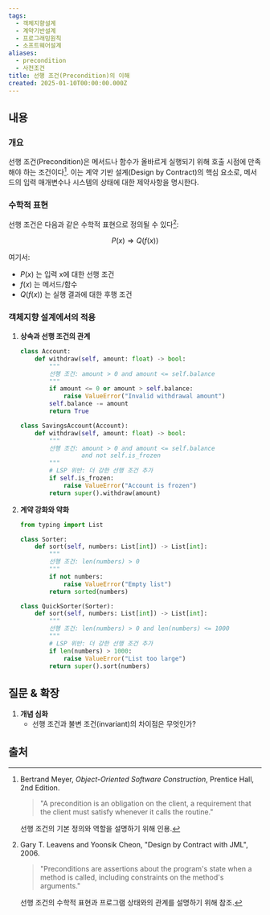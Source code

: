 ```yaml
---
tags:
  - 객체지향설계
  - 계약기반설계
  - 프로그래밍원칙
  - 소프트웨어설계
aliases:
  - precondition
  - 사전조건
title: 선행 조건(Precondition)의 이해
created: 2025-01-10T00:00:00.000Z
---
```


## 내용

### 개요

선행 조건(Precondition)은 메서드나 함수가 올바르게 실행되기 위해 호출 시점에 만족해야 하는 조건이다[^1]. 이는 계약 기반 설계(Design by Contract)의 핵심 요소로, 메서드의 입력 매개변수나 시스템의 상태에 대한 제약사항을 명시한다.

### 수학적 표현

선행 조건은 다음과 같은 수학적 표현으로 정의될 수 있다[^2]:

$$ P(x) \Rightarrow Q(f(x)) $$

여기서:
- $P(x)$ 는 입력 x에 대한 선행 조건
- $f(x)$ 는 메서드/함수
- $Q(f(x))$ 는 실행 결과에 대한 후행 조건

### 객체지향 설계에서의 적용

1. **상속과 선행 조건의 관계**
   ```python
   class Account:
       def withdraw(self, amount: float) -> bool:
           """
           선행 조건: amount > 0 and amount <= self.balance
           """
           if amount <= 0 or amount > self.balance:
               raise ValueError("Invalid withdrawal amount")
           self.balance -= amount
           return True

   class SavingsAccount(Account):
       def withdraw(self, amount: float) -> bool:
           """
           선행 조건: amount > 0 and amount <= self.balance
                    and not self.is_frozen
           """
           # LSP 위반: 더 강한 선행 조건 추가
           if self.is_frozen:
               raise ValueError("Account is frozen")
           return super().withdraw(amount)
   ```

2. **계약 강화와 약화**
   ```python
   from typing import List
   
   class Sorter:
       def sort(self, numbers: List[int]) -> List[int]:
           """
           선행 조건: len(numbers) > 0
           """
           if not numbers:
               raise ValueError("Empty list")
           return sorted(numbers)

   class QuickSorter(Sorter):
       def sort(self, numbers: List[int]) -> List[int]:
           """
           선행 조건: len(numbers) > 0 and len(numbers) <= 1000
           """
           # LSP 위반: 더 강한 선행 조건 추가
           if len(numbers) > 1000:
               raise ValueError("List too large")
           return super().sort(numbers)
   ```




## 질문 & 확장

1. **개념 심화**
   - 선행 조건과 불변 조건(invariant)의 차이점은 무엇인가?

## 출처

[^1]: Bertrand Meyer, *Object-Oriented Software Construction*, Prentice Hall, 2nd Edition.

    > "A precondition is an obligation on the client, a requirement that the client must satisfy whenever it calls the routine."
    
    선행 조건의 기본 정의와 역할을 설명하기 위해 인용.

[^2]: Gary T. Leavens and Yoonsik Cheon, "Design by Contract with JML", 2006.

    > "Preconditions are assertions about the program's state when a method is called, including constraints on the method's arguments."
    
    선행 조건의 수학적 표현과 프로그램 상태와의 관계를 설명하기 위해 참조.

[^3]: Robert C. Martin, *Clean Code: A Handbook of Agile Software Craftsmanship*, Prentice Hall.

    > "Preconditions should be checked first in any method. They are the guard rails that keep bad data from propagating through the system."
    
    선행 조건의 실제 구현과 중요성을 설명하기 위해 인용.

[^4]: Joshua Bloch, *Effective Java*, Addison-Wesley Professional, 3rd Edition.

    > "Use preconditions to fail fast and provide clear error messages. This helps in debugging and maintains system integrity."
    
    선행 조건 검사의 실용적 구현 방법과 이점을 설명하기 위해 참조.
